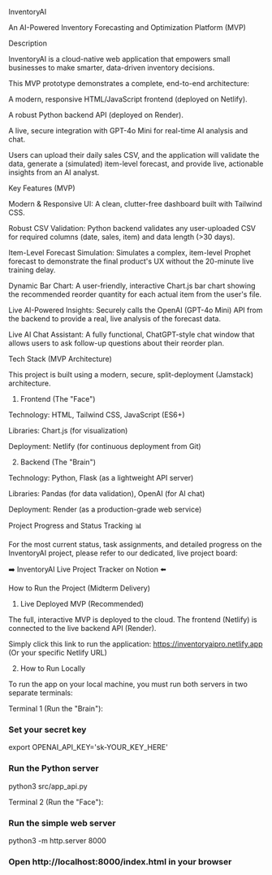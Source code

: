InventoryAI

An AI-Powered Inventory Forecasting and Optimization Platform (MVP)

Description

InventoryAI is a cloud-native web application that empowers small businesses to make smarter, data-driven inventory decisions.

This MVP prototype demonstrates a complete, end-to-end architecture:

A modern, responsive HTML/JavaScript frontend (deployed on Netlify).

A robust Python backend API (deployed on Render).

A live, secure integration with GPT-4o Mini for real-time AI analysis and chat.

Users can upload their daily sales CSV, and the application will validate the data, generate a (simulated) item-level forecast, and provide live, actionable insights from an AI analyst.

Key Features (MVP)

Modern & Responsive UI: A clean, clutter-free dashboard built with Tailwind CSS.

Robust CSV Validation: Python backend validates any user-uploaded CSV for required columns (date, sales, item) and data length (>30 days).

Item-Level Forecast Simulation: Simulates a complex, item-level Prophet forecast to demonstrate the final product's UX without the 20-minute live training delay.

Dynamic Bar Chart: A user-friendly, interactive Chart.js bar chart showing the recommended reorder quantity for each actual item from the user's file.

Live AI-Powered Insights: Securely calls the OpenAI (GPT-4o Mini) API from the backend to provide a real, live analysis of the forecast data.

Live AI Chat Assistant: A fully functional, ChatGPT-style chat window that allows users to ask follow-up questions about their reorder plan.

Tech Stack (MVP Architecture)

This project is built using a modern, secure, split-deployment (Jamstack) architecture.

1. Frontend (The "Face")

Technology: HTML, Tailwind CSS, JavaScript (ES6+)

Libraries: Chart.js (for visualization)

Deployment: Netlify (for continuous deployment from Git)

2. Backend (The "Brain")

Technology: Python, Flask (as a lightweight API server)

Libraries: Pandas (for data validation), OpenAI (for AI chat)

Deployment: Render (as a production-grade web service)

Project Progress and Status Tracking 📊

For the most current status, task assignments, and detailed progress on the InventoryAI project, please refer to our dedicated, live project board:

➡️ InventoryAI Live Project Tracker on Notion ⬅️

How to Run the Project (Midterm Delivery)

1. Live Deployed MVP (Recommended)

The full, interactive MVP is deployed to the cloud. The frontend (Netlify) is connected to the live backend API (Render).

Simply click this link to run the application:
https://inventoryaipro.netlify.app (Or your specific Netlify URL)

2. How to Run Locally

To run the app on your local machine, you must run both servers in two separate terminals:

Terminal 1 (Run the "Brain"):

### Set your secret key
export OPENAI_API_KEY='sk-YOUR_KEY_HERE'
### Run the Python server
python3 src/app_api.py


Terminal 2 (Run the "Face"):

### Run the simple web server
python3 -m http.server 8000
### Open http://localhost:8000/index.html in your browser
